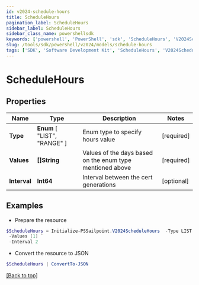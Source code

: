 ```yaml
---
id: v2024-schedule-hours
title: ScheduleHours
pagination_label: ScheduleHours
sidebar_label: ScheduleHours
sidebar_class_name: powershellsdk
keywords: ['powershell', 'PowerShell', 'sdk', 'ScheduleHours', 'V2024ScheduleHours'] 
slug: /tools/sdk/powershell/v2024/models/schedule-hours
tags: ['SDK', 'Software Development Kit', 'ScheduleHours', 'V2024ScheduleHours']
---
```



# ScheduleHours

## Properties

Name | Type | Description | Notes
------------ | ------------- | ------------- | -------------
**Type** |  **Enum** [  "LIST",    "RANGE" ] | Enum type to specify hours value | [required]
**Values** | **[]String** | Values of the days based on the enum type mentioned above | [required]
**Interval** | **Int64** | Interval between the cert generations | [optional] 

## Examples

- Prepare the resource
```powershell
$ScheduleHours = Initialize-PSSailpoint.V2024ScheduleHours  -Type LIST `
 -Values [1] `
 -Interval 2
```

- Convert the resource to JSON
```powershell
$ScheduleHours | ConvertTo-JSON
```


[[Back to top]](#) 

